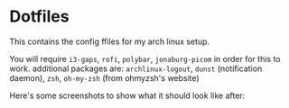 # Dotfiles

This contains the config ffiles for my arch linux setup.

You will require `i3-gaps`, `rofi`, `polybar`, `jonaburg-picom` in order for this to work.
additional packages are: `archlinux-logout`, `dunst` (notification daemon), `zsh`, `oh-my-zsh` (from ohmyzsh's website)

Here's some screenshots to show what it should look like after:

